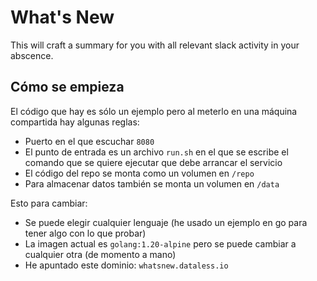 # What's New

This will craft a summary for you with all relevant slack activity in your abscence.

## Cómo se empieza

El código que hay es sólo un ejemplo pero al meterlo en una máquina compartida hay algunas reglas:

* Puerto en el que escuchar `8080`
* El punto de entrada es un archivo `run.sh` en el que se escribe el comando que se quiere ejecutar que debe arrancar el servicio
* El código del repo se monta como un volumen en `/repo`
* Para almacenar datos también se monta un volumen en `/data`

Esto para cambiar:
* Se puede elegir cualquier lenguaje (he usado un ejemplo en go para tener algo con lo que probar)
* La imagen actual es `golang:1.20-alpine` pero se puede cambiar a cualquier otra (de momento a mano)
* He apuntado este dominio: `whatsnew.dataless.io`
